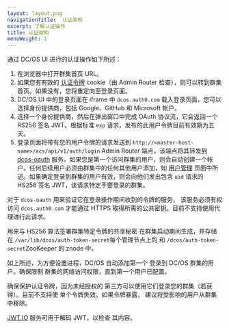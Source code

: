 ```yaml
---
layout: layout.pug
navigationTitle:  认证架构
excerpt: 了解认证操作
title: 认证架构
menuWeight: 1
---
```


通过 DC/OS UI 进行的认证操作如下所述：

1. 在浏览器中打开群集首页 URL。
1. 如果您有有效的 [认证令牌](/mesosphere/dcos/cn/2.0/security/oss/authentication/authentication-token/) cookie（由 Admin Router 检查），则可以转到群集首页。如果没有，您将重定向至登录页面。
3. DC/OS UI 中的登录页面在 iframe 中 `dcos.auth0.com` 载入登录页面，您可以选择身份提供商，包括 Google、GitHub 和 Microsoft 帐户。
4. 选择一个身份提供商，然后在弹出窗口中完成 OAuth 协议流，它会返回一个 RS256 签名 JWT。根据标准 `exp` 请求，发布的此用户令牌目前有效期为五天。
5. 登录页面将带有您的用户令牌的请求发送到 `http://<master-host-name>/acs/api/v1/auth/login` Admin Router 端点，该端点将其转发到 [dcos-oauth](https://github.com/dcos/dcos-oauth) 服务。如果您是第一个访问群集的用户，则会自动创建一个帐户。任何后续用户必须由群集中的任何其他用户添加，如 [用户管理](/mesosphere/dcos/cn/2.1/security/oss/user-account-management/) 页面中所述。如果确定登录到群集的用户有效，则会向他们发出包含 `uid` 请求的 HS256 签名 JWT，该请求特定于要登录的群集。

对于 `dcos-oauth` 用来验证它在登录操作期间收到的令牌的服务，
该服务必须有权访问 `dcos.auth0.com` 才能通过
HTTPS 取得所需的公共密钥。目前不支持使用代理进行此请求。

用来与 HS256 算法签署群集特定令牌的共享秘密
在群集启动期间生成，并存储在
`/var/lib/dcos/auth-token-secret`每个管理节点上的  和
`/dcos/auth-token-secret`ZooKeeper 的  znode 中。

如上所述，为方便设置进程，DC/OS 自动添加第一个
登录到 DC/OS 群集的用户。确保限制
群集的网络访问权限，直到第一个用户已配置。

确保保护认证令牌，因为未经授权的
第三方可以使用它们登录您的群集（若获得）。目前不支持使
单个令牌失效。如果令牌暴露，
建议将受影响的用户从群集中移除。

[JWT.IO](https://jwt.io) 服务可用于解码 JWT，以检查
其内容。
